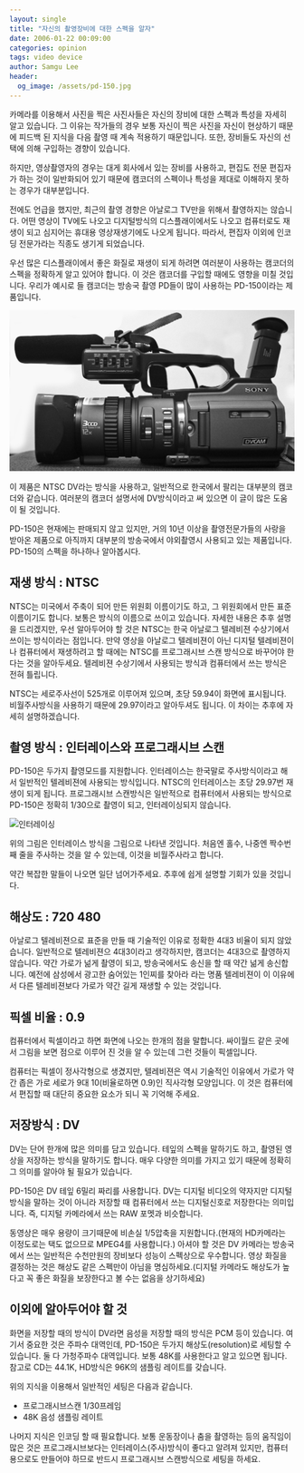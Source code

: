 ```yaml
---
layout: single
title: "자신의 촬영장비에 대한 스펙을 알자"
date: 2006-01-22 00:09:00
categories: opinion
tags: video device
author: Samgu Lee
header:
  og_image: /assets/pd-150.jpg
---
```


카메라를 이용해서 사진을 찍은 사진사들은 자신의 장비에 대한 스펙과 특성을 자세히 알고 있습니다. 그 이유는 작가들의 경우 보통 자신이 찍은 사진을 자신이 현상하기 때문에 피드백 된 지식을 다음 촬영 때 계속 적용하기 때문입니다. 또한, 장비들도 자신의 선택에 의해 구입하는 경향이 있습니다.

하지만, 영상촬영자의 경우는 대게 회사에서 있는 장비를 사용하고, 편집도 전문 편집자가 하는 것이 일반화되어 있기 때문에 캠코더의 스펙이나 특성을 제대로 이해하지 못하는 경우가 대부분입니다.

전에도 언급을 했지만, 최근의 촬영 경향은 아날로그 TV만을 위해서 촬영하지는 않습니다. 어떤 영상이 TV에도 나오고 디지털방식의 디스플래이에서도 나오고 컴퓨터로도 재생이 되고 심지어는 휴대용 영상재생기에도 나오게 됩니다. 따라서, 편집자 이외에 인코딩 전문가라는 직종도 생기게 되었습니다.

우선 많은 디스플래이에서 좋은 화질로 재생이 되게 하려면 여러분이 사용하는 캠코더의 스펙을 정확하게 알고 있어야 합니다. 이 것은 캠코더를 구입할 때에도 영향을 미칠 것입니다. 우리가 예시로 들 캠코더는 방송국 촬영 PD들이 많이 사용하는 PD-150이라는 제품입니다.

![Sony PD-150](/assets/pd-150.jpg)

이 제품은 NTSC DV라는 방식을 사용하고, 일반적으로 한국에서 팔리는 대부분의 캠코더와 같습니다. 여러분의 캠코더 설명서에 DV방식이라고 써 있으면 이 글이 많은 도움이 될 것입니다.

PD-150은 현재에는 판매되지 않고 있지만, 거의 10년 이상을 촬영전문가들의 사랑을 받아온 제품으로 아직까지 대부분의 방송국에서 야외촬영시 사용되고 있는 제품입니다. PD-150의 스펙을 하나하나 알아봅시다.

## 재생 방식 : NTSC

NTSC는 미국에서 주축이 되어 만든 위원회 이름이기도 하고, 그 위원회에서 만든 표준 이름이기도 합니다. 보통은 방식의 이름으로 쓰이고 있습니다. 자세한 내용은 추후 설명을 드리겠지만, 우선 알아두어야 할 것은 NTSC는 한국 아날로그 텔레비젼 수상기에서 쓰이는 방식이라는 점입니다. 만약 영상을 아날로그 텔레비젼이 아닌 디지털 텔레비젼이나 컴퓨터에서 재생하려고 할 때에는 NTSC를 프로그래시브 스캔 방식으로 바꾸어야 한다는 것을 알아두세요. 텔레비젼 수상기에서 사용되는 방식과 컴퓨터에서 쓰는 방식은 전혀 틀립니다.

NTSC는 세로주사선이 525개로 이루어져 있으며, 초당 59.94이 화면에 표시됩니다. 비월주사방식을 사용하기 때문에 29.97이라고 알아두셔도 됩니다. 이 차이는 추후에 자세히 설명하겠습니다.

## 촬영 방식 : 인터레이스와 프로그래시브 스캔

PD-150은 두가지 촬영모드를 지원합니다. 인터레이스는 한국말로 주사방식이라고 해서 일반적인 텔레비젼에 사용되는 방식입니다. NTSC의 인터레이스는 초당 29.97번 재생이 되게 됩니다. 프로그래시브 스캔방식은 일반적으로 컴퓨터에서 사용되는 방식으로 PD-150은 정확히 1/30으로 촬영이 되고, 인터레이싱되지 않습니다.

![인터레이싱](/assets/CRT_image_creation_animation.gif)

위의 그림은 인터레이스 방식을 그림으로 나타낸 것입니다. 처음엔 홀수, 나중엔 짝수번째 줄을 주사하는 것을 알 수 있는데, 이것을 비월주사라고 합니다.

약간 복잡한 말들이 나오면 일단 넘어가주세요. 추후에 쉽게 설명할 기회가 있을 것입니다.

## 해상도 : 720 480

아날로그 텔레비젼으로 표준을 만들 때 기술적인 이유로 정확한 4대3 비율이 되지 않았습니다. 일반적으로 텔레비젼으 4대3이라고 생각하지만, 캠코더는 4대3으로 촬영하지 않습니다. 약간 가로가 넒게 촬영이 되고, 방송국에서도 송신을 할 때 약간 넒게 송신합니다. 예전에 삼성에서 광고한 숨어있는 1인찌를 찾아라 라는 명품 텔레비젼이 이 이유에서 다른 텔레비젼보다 가로가 약간 길게 재생할 수 있는 것입니다.

## 픽셀 비율 : 0.9

컴퓨터에서 픽셀이라고 하면 화면에 나오는 한개의 점을 말합니다. 싸이월드 같은 곳에서 그림을 보면 점으로 이루어 진 것을 알 수 있는데 그런 것들이 픽셀입니다.

컴퓨터는 픽셀이 정사각형으로 생겼지만, 텔레비젼은 역시 기술적인 이유에서 가로가 약간 좁은 가로 세로가 9대 10(비율로하면 0.9)인 직사각형 모양입니다. 이 것은 컴퓨터에서 편집할 때 대단히 중요한 요소가 되니 꼭 기억해 주세요.

## 저장방식 : DV

DV는 단어 한개에 많은 의미를 담고 있습니다. 테잎의 스펙을 말하기도 하고, 촬영된 영상을 저장하는 방식을 말하기도 합니다. 매우 다양한 의미를 가지고 있기 때문에 정확히 그 의미를 알아야 될 필요가 있습니다.

PD-150은 DV 테잎 6밀리 짜리를 사용합니다. DV는 디지털 비디오의 약자지만 디지털 방식을 말하는 것이 아니라 저장할 때 컴퓨터에서 쓰는 디지털신호로 저장한다는 의미입니다. 즉, 디지털 카메라에서 쓰는 RAW 포멧과 비슷합니다.

동영상은 매우 용량이 크기때문에 비손실 1/5압축을 지원합니다.(현재의 HD카메라는 이정도로는 택도 없으므로 MPEG4를 사용합니다.) 아셔야 할 것은 DV 카메라는 방송국에서 쓰는 일반적은 수천만원의 장비보다 성능이 스펙상으로 우수합니다. 영상 화질을 결정하는 것은 해상도 같은 스펙만이 아님을 명심하세요.(디지털 카메라도 해상도가 높다고 꼭 좋은 화질을 보장한다고 볼 수는 없음을 상기하세요)

## 이외에 알아두어야 할 것

화면을 저장할 때의 방식이 DV라면 음성을 저장할 때의 방식은 PCM 등이 있습니다. 여기서 중요한 것은 주파수 대역인데, PD-150은 두가지 해상도(resolution)로 세팅할 수 있습니다. 둘 다 가청주파수 대역입니다. 보통 48K를 사용한다고 알고 있으면 됩니다. 참고로 CD는 44.1K, HD방식은 96K의 샘플링 레이트를 갖습니다.

위의 지식을 이용해서 일반적인 세팅은 다음과 같습니다.

- 프로그래시브스캔 1/30프레임
- 48K 음성 샘플링 레이트

나머지 지식은 인코딩 할 때 필요합니다. 보통 운동장이나 춤을 촬영하는 등의 움직임이 많은 것은 프로그래시브보다는 인터레이스(주사)방식이 좋다고 알려져 있지만, 컴퓨터용으로도 만들어야 하므로 반드시 프로그래시브 스캔방식으로 세팅을 하세요.
